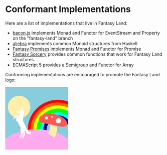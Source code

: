 # Conformant Implementations

Here are a list of implementations that live in Fantasy Land:

* [bacon.js](https://github.com/raimohanska/bacon.js) implements
  Monad and Functor for EventStream and Property on the "fantasy-land" branch
* [aljebra](https://github.com/markandrus/aljebra) implements common
  Monoid structures from Haskell
* [Fantasy Promises](https://github.com/pufuwozu/fantasy-promises)
  implements Monad and Functor for Promise
* [Fantasy Sorcery](https://github.com/pufuwozu/fantasy-sorcery)
  provides common functions that work for Fantasy Land structures.
* ECMAScript 5 provides a Semigroup and Functor for Array

Conforming implementations are encouraged to promote the Fantasy Land logo:

![](logo.png)
